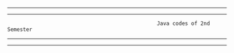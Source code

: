 --------------------------
__________________________
                                                    Java codes of 2nd Semester
__________________________
--------------------------
